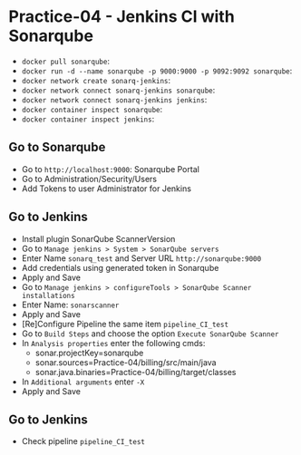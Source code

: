 # Practice-04 - Jenkins CI with Sonarqube

- `docker pull sonarqube`:
- `docker run -d --name sonarqube -p 9000:9000 -p 9092:9092 sonarqube`:
- `docker network create sonarq-jenkins`: 
- `docker network connect sonarq-jenkins sonarqube`: 
- `docker network connect sonarq-jenkins jenkins`: 
- `docker container inspect sonarqube`: 
- `docker container inspect jenkins`: 

## Go to Sonarqube
- Go to `http://localhost:9000`: Sonarqube Portal
- Go to Administration/Security/Users
- Add Tokens to user Administrator for Jenkins

## Go to Jenkins
- Install plugin SonarQube ScannerVersion
- Go to `Manage jenkins > System > SonarQube servers`
- Enter Name `sonarq_test` and Server URL `http://sonarqube:9000`
- Add credentials using generated token in Sonarqube
- Apply and Save
- Go to `Manage jenkins > configureTools > SonarQube Scanner installations`
- Enter Name: `sonarscanner`
- Apply and Save
- [Re]Configure Pipeline the same item `pipeline_CI_test`
- Go to `Build Steps` and choose the option `Execute SonarQube Scanner`
- In `Analysis properties` enter the following cmds:
	- sonar.projectKey=sonarqube
	- sonar.sources=Practice-04/billing/src/main/java
	- sonar.java.binaries=Practice-04/billing/target/classes
- In `Additional arguments` enter `-X`
- Apply and Save

## Go to Jenkins
- Check pipeline `pipeline_CI_test`
